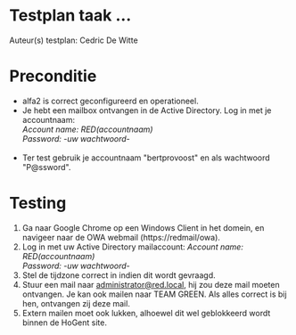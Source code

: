 # Testplan taak ...

Auteur(s) testplan: Cedric De Witte

# Preconditie
- alfa2 is correct geconfigureerd en operationeel.<br>
- Je hebt een mailbox ontvangen in de Active Directory. Log in met je accountnaam: <br>
    *Account name: RED\(accountnaam)* <br>
    *Password: -uw wachtwoord-* <br>
  <br> 
- Ter test gebruik je accountnaam "bertprovoost" en als wachtwoord "P@ssword".

# Testing
1. Ga naar Google Chrome op een Windows Client in het domein, en navigeer naar de OWA webmail (https://redmail/owa).
2.	Log in met uw Active Directory mailaccount:
 *Account name: RED\(accountnaam)* <br>
    *Password: -uw wachtwoord-* <br>
3. Stel de tijdzone correct in indien dit wordt gevraagd.
4. Stuur een mail naar administrator@red.local, hij zou deze mail moeten ontvangen. Je kan ook mailen naar TEAM GREEN. Als alles correct is bij hen, ontvangen zij deze mail.
5. Extern mailen moet ook lukken, alhoewel dit wel geblokkeerd wordt binnen de HoGent site.
